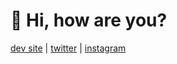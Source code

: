# 👋 Hi, how are you? 

[dev site](https://sznm.dev) | [twitter](https://twitter.com/sozonome) | [instagram](https://instagram.com/sozonome)

